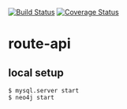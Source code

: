 [![Build Status](https://travis-ci.org/findechoes/route-api.svg?branch=master)](https://travis-ci.org/findechoes/route-api)
[![Coverage Status](https://coveralls.io/repos/github/findechoes/route-api/badge.svg?branch=master)](https://coveralls.io/github/findechoes/route-api?branch=master)
# route-api

## local setup
```
$ mysql.server start
$ neo4j start
```
